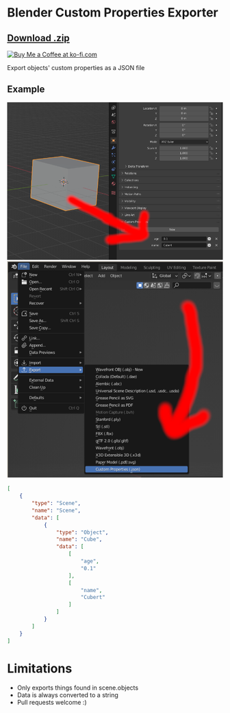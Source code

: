 # Blender Custom Properties Exporter
## [Download .zip](https://github.com/sjkillen/blender-export-custom-properties/releases/download/0.01/export-scene-custom-props-blender-addon.zip)
<a href='https://ko-fi.com/I2I57UQ7M' target='_blank'><img height='36' style='border:0px;height:36px;' src='https://cdn.ko-fi.com/cdn/kofi2.png?v=3' border='0' alt='Buy Me a Coffee at ko-fi.com' /></a>


Export objects' custom properties as a JSON file

## Example

![Cubert](./img/cubert.png)
![export location](./img/location.png)

```json
[
    {
        "type": "Scene",
        "name": "Scene",
        "data": [
            {
                "type": "Object",
                "name": "Cube",
                "data": [
                    [
                        "age",
                        "0.1"
                    ],
                    [
                        "name",
                        "Cubert"
                    ]
                ]
            }
        ]
    }
]
```

# Limitations
- Only exports things found in scene.objects
- Data is always converted to a string
- Pull requests welcome :)
